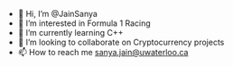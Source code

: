 - 👋 Hi, I’m @JainSanya
- 👀 I’m interested in Formula 1 Racing
- 🌱 I’m currently learning C++
- 💞️ I’m looking to collaborate on Cryptocurrency projects
- 📫 How to reach me sanya.jain@uwaterloo.ca

<!---
JainSanya/JainSanya is a ✨ special ✨ repository because its `README.md` (this file) appears on your GitHub profile.
You can click the Preview link to take a look at your changes.
--->
